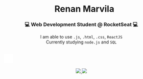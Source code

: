 <!-- <a href="https://www.linkedin.com/in/renanmarvila/"><img align="right"  width="250px" src="https://i.imgur.com/6hfXPhN.png"></a> -->

<div display="inline-block">
 
 <h1 align="center" style="margin-left: 20px">Renan Marvila </h1>
 <h3 align="center"> 💻 Web Development Student @ RocketSeat 💻 </h3>
</div>

<div align="center"  display="inline-block">
 
>
  
 I am able to use  `.js`, `.html`, `.css`, `ReactJS` <br>
 Currently studying `node.js` and `SQL`<b> <br>

<br>
  <a href="https://www.linkedin.com/in/renanmarvila/"><img align="left" width="30px" src="https://github.com/Aakarsh-B/trying-repos/blob/master/linkedin.svg" />
<br>    
</div>

##

<p align="center">
<a href="https://github.com/renanmarvila">
  <img height="150em" src="https://github-readme-stats-eight-theta.vercel.app/api?username=renanmarvila&show_icons=true&theme=nord&include_all_commits=true&count_private=true"/>
  <img height="150em" src="https://github-readme-stats-eight-theta.vercel.app/api/top-langs/?username=renanmarvila&layout=compact&langs_count=8&theme=nord"/>
</a>
</p>
</div>

<!--
**renanmarvila/RenanMarvila** is a ✨ _special_ ✨ repository because its `README.md` (this file) appears on your GitHub profile.

Here are some ideas to get you started:

- 🔭 I’m currently working on ...
- 🌱 I’m currently learning ...
- 👯 I’m looking to collaborate on ...
- 🤔 I’m looking for help with ...
- 💬 Ask me about ...
- 📫 How to reach me: ...
- 😄 Pronouns: ...
- ⚡ Fun fact: ...
-->
